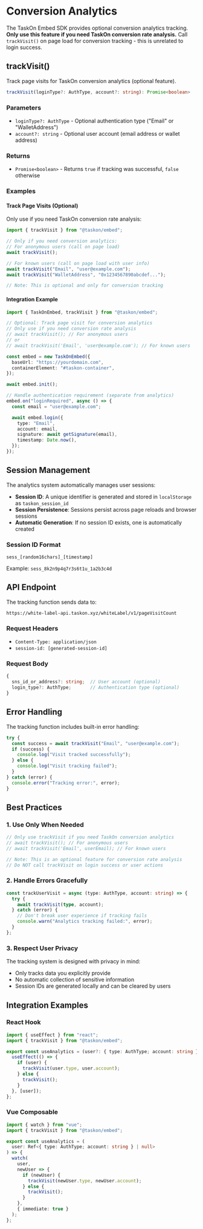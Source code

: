 # Conversion Analytics

The TaskOn Embed SDK provides optional conversion analytics tracking. **Only use this feature if you need TaskOn conversion rate analysis.** Call `trackVisit()` on page load for conversion tracking - this is unrelated to login success.

## trackVisit()

Track page visits for TaskOn conversion analytics (optional feature).

```typescript
trackVisit(loginType?: AuthType, account?: string): Promise<boolean>
```

### Parameters

- `loginType?: AuthType` - Optional authentication type ("Email" or "WalletAddress")
- `account?: string` - Optional user account (email address or wallet address)

### Returns

- `Promise<boolean>` - Returns `true` if tracking was successful, `false` otherwise

### Examples

#### Track Page Visits (Optional)

Only use if you need TaskOn conversion rate analysis:

```typescript
import { trackVisit } from "@taskon/embed";

// Only if you need conversion analytics:
// For anonymous users (call on page load)
await trackVisit();

// For known users (call on page load with user info)
await trackVisit("Email", "user@example.com");
await trackVisit("WalletAddress", "0x1234567890abcdef...");

// Note: This is optional and only for conversion tracking
```

#### Integration Example

```typescript
import { TaskOnEmbed, trackVisit } from "@taskon/embed";

// Optional: Track page visit for conversion analytics
// Only use if you need conversion rate analysis
// await trackVisit(); // For anonymous users
// or
// await trackVisit('Email', 'user@example.com'); // For known users

const embed = new TaskOnEmbed({
  baseUrl: "https://yourdomain.com",
  containerElement: "#taskon-container",
});

await embed.init();

// Handle authentication requirement (separate from analytics)
embed.on("loginRequired", async () => {
  const email = "user@example.com";

  await embed.login({
    type: "Email",
    account: email,
    signature: await getSignature(email),
    timestamp: Date.now(),
  });
});
```

## Session Management

The analytics system automatically manages user sessions:

- **Session ID**: A unique identifier is generated and stored in `localStorage` as `taskon_session_id`
- **Session Persistence**: Sessions persist across page reloads and browser sessions
- **Automatic Generation**: If no session ID exists, one is automatically created

### Session ID Format

```
sess_[random16chars]_[timestamp]
```

Example: `sess_8k2n9p4q7r3s6t1u_1a2b3c4d`

## API Endpoint

The tracking function sends data to:

```
https://white-label-api.taskon.xyz/whiteLabel/v1/pageVisitCount
```

### Request Headers

- `Content-Type: application/json`
- `session-id: [generated-session-id]`

### Request Body

```typescript
{
  sns_id_or_address?: string;  // User account (optional)
  login_type?: AuthType;       // Authentication type (optional)
}
```

## Error Handling

The tracking function includes built-in error handling:

```typescript
try {
  const success = await trackVisit("Email", "user@example.com");
  if (success) {
    console.log("Visit tracked successfully");
  } else {
    console.log("Visit tracking failed");
  }
} catch (error) {
  console.error("Tracking error:", error);
}
```

## Best Practices

### 1. Use Only When Needed

```typescript
// Only use trackVisit if you need TaskOn conversion analytics
// await trackVisit(); // For anonymous users
// await trackVisit('Email', userEmail); // For known users

// Note: This is an optional feature for conversion rate analysis
// Do NOT call trackVisit on login success or user actions
```

### 2. Handle Errors Gracefully

```typescript
const trackUserVisit = async (type: AuthType, account: string) => {
  try {
    await trackVisit(type, account);
  } catch (error) {
    // Don't break user experience if tracking fails
    console.warn("Analytics tracking failed:", error);
  }
};
```

### 3. Respect User Privacy

The tracking system is designed with privacy in mind:

- Only tracks data you explicitly provide
- No automatic collection of sensitive information
- Session IDs are generated locally and can be cleared by users

## Integration Examples

### React Hook

```typescript
import { useEffect } from "react";
import { trackVisit } from "@taskon/embed";

export const useAnalytics = (user?: { type: AuthType; account: string }) => {
  useEffect(() => {
    if (user) {
      trackVisit(user.type, user.account);
    } else {
      trackVisit();
    }
  }, [user]);
};
```

### Vue Composable

```typescript
import { watch } from "vue";
import { trackVisit } from "@taskon/embed";

export const useAnalytics = (
  user: Ref<{ type: AuthType; account: string } | null>
) => {
  watch(
    user,
    newUser => {
      if (newUser) {
        trackVisit(newUser.type, newUser.account);
      } else {
        trackVisit();
      }
    },
    { immediate: true }
  );
};
```
